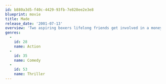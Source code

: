 ```yaml
---
id: b880a3d5-f40c-4429-93fb-7e828ee2e3e8
blueprint: movie
title: Made
release_date: '2001-07-13'
overview: 'Two aspiring boxers lifelong friends get involved in a money-laundering scheme through a low-level organized crime group.'
genres:
  -
    id: 28
    name: Action
  -
    id: 35
    name: Comedy
  -
    id: 53
    name: Thriller
---
```


